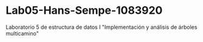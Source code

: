 # Lab05-Hans-Sempe-1083920
Laboratorio 5 de estructura de datos I "Implementación y análisis de árboles multicamino"
